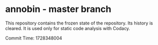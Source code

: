 # annobin - master branch

This repository contains the frozen state of the repository.
Its history is cleared. It is used only for static code
analysis with Codacy.

Commit Time: 1728348004